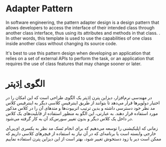 # Adapter Pattern
In software engineering, the pattern adapter design is a design pattern that allows developers to access the interface of their intended class through another class interface, thus using its attributes and methods in that class. . In other words, this template is used to use the capabilities of one class inside another class without changing its source code.

It's best to use this pattern design when developing an application that relies on a set of external APIs to perform the task, or an application that requires the use of class features that may change sooner or later.


# الگوی اِدَپتر 
در مهندسی نرم‌افزار، دیزاین پترن اِدَپتر یک الگوی طراحی است که این امکان را در اختیار دولوپرها قرار می‌دهد تا بتوانند از طریق اینترفیس کلاسی دیگر به اینترفیس کلاس مد نظر خود دسترسی داشته و بدین ترتیب اتربیوت‌ها و متدهای آن را در کلاس مذکور مورد استفاده قرار دهند. به عبارتی، این الگو به منظور استفاده از قابلیت‌های یک کلاس در داخل یک کلاس دیگر و بدون تغییر سورس‌کد آن به کار گرفته می‌شود.

زمانی که اپلیکیشنی را توسعه می‌دهیم که برای انجام تَسک مد نظر به یکسری ای‌پی‌آی خارجی وابسته است یا برنامه‌ای که در آن نیاز به استفاده از فیچرهای کلاسی داریم که ممکن است دیر یا زود دستخوش تغییر شود،‌ بهتر است از این دیزاین پترن استفاده نماییم
